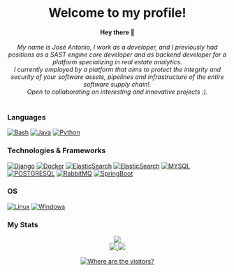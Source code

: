 <h1 align="center">Welcome to my profile!</h1>

<p align="center">
    <b>Hey there 👋</b><br><br>
    <i>My name is José Antonio, I work as a developer, and I previously had positions as a SAST engine core developer and as backend developer for a platform specializing in real estate analytics. 
    <br>I currently employed by a platform that aims to protect the integrity and security of your software assets, pipelines and infrastructure of the entire software supply chain!.<br>
Open to collaborating on interesting and innovative projects :).<br>
</i><br>
</p>

### Languages

[![Bash](https://img.shields.io/badge/bash-black?style=for-the-badge&logo=gnu-bash&logoColor=white)](https://github.com/Garcel)
[![Java](https://img.shields.io/badge/java-black?style=for-the-badge&logo=openjdk)](https://github.com/Garcel)
[![Python](https://img.shields.io/badge/python-black?style=for-the-badge&logo=python)](https://github.com/Garcel)

### Technologies & Frameworks

[![Django](https://img.shields.io/badge/django-black?style=for-the-badge&logo=django)](https://github.com/Garcel)
[![Docker](https://img.shields.io/badge/docker-black?style=for-the-badge&logo=docker)](https://hub.docker.com/u/Garcel)
[![ElasticSearch](https://img.shields.io/badge/Elastic_Search-black?style=for-the-badge&logo=elasticsearch)](https://github.com/Garcel)
[![ElasticSearch](https://img.shields.io/badge/kubernetes-black?style=for-the-badge&logo=kubernetes)](https://github.com/Garcel)
[![MYSQL](https://img.shields.io/badge/mysql-black?style=for-the-badge&logo=mysql)](https://github.com/Garcel)
[![POSTGRESQL](https://img.shields.io/badge/postgresql-black?style=for-the-badge&logo=postgresql)](https://github.com/Garcel)
[![RabbitMQ](https://img.shields.io/badge/rabbitmq-black?style=for-the-badge&logo=rabbitmq)](https://github.com/Garcel)
[![SpringBoot](https://img.shields.io/badge/spring-black?style=for-the-badge&logo=spring)](https://github.com/Garcel)

### OS

[![Linux](https://img.shields.io/badge/linux-black?style=for-the-badge&logo=Linux)](https://github.com/Garcel)
[![Windows](https://img.shields.io/badge/Windows-black?style=for-the-badge&logo=Windows)](https://github.com/Garcel)

### My Stats

<div align="center">
  <a href="https://github.com/Garcel">
    <img src="http://github-profile-summary-cards.vercel.app/api/cards/profile-details?username=Garcel&theme=dracula" />
  </a>
  <div >
    <a href="https://github.com/Garcel">
      <img src="http://github-profile-summary-cards.vercel.app/api/cards/stats?username=Garcel&theme=dracula" />
    </a>
    <a href="https://github.com/Garcel">
      <img src="https://github-readme-streak-stats.herokuapp.com/?user=garcel&hide_border=true&card_width=338&theme=dracula" />
    </a>
  </div>
</div>

<p align="center">
  <a href="https://github.com/Garcel">
    <img src="https://komarev.com/ghpvc/?username=Garcel&color=blueviolet&style=flat)"  alt="Where are the visitors?"/>
  </a>
</p>


<!--
**Garcel/Garcel** is a ✨ _special_ ✨ repository because its `README.md` (this file) appears on your GitHub profile.

Here are some ideas to get you started:

- 🔭 I’m currently working on ...
- 🌱 I’m currently learning ...
- 👯 I’m looking to collaborate on ...
- 🤔 I’m looking for help with ...
- 💬 Ask me about ...
- 📫 How to reach me: ...
- 😄 Pronouns: ...
- ⚡ Fun fact: ...
-->
